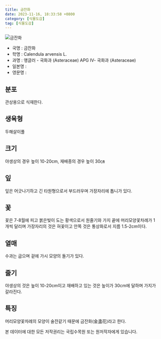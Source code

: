 ```yaml
---
title: 금잔화
date: 2023-11-16, 18:33:58 +0800
category: [식물도감]
tag: [식물도감]
---
```




![금잔화](http://www.nature.go.kr/fileUpload/plants/basic/Compositae/Calendula/39702/3_th2.jpg)
- 국명 : 금잔화
- 학명 : Calendula arvensis L.
- 과명 : 앵글러 - 국화과 (Asteraceae) APG Ⅳ- 국화과 (Asteraceae)
- 일본명 : 
- 영문명 : 


## 분포
관상용으로 식재한다.
## 생육형
두해살이풀
## 크기
야생상의 경우 높이 10-20cm, 재배종의 경우 높이 30㎝
## 잎
잎은 어긋나기하고 긴 타원형으로서 부드러우며 가장자리에 톱니가 있다.
## 꽃
꽃은 7-8월에 피고 붉은빛이 도는 황색으로서 원줄기와 가지 끝에 머리모양꽃차례가 1개씩 달리며 가장자리의 것은 혀꽃이고 안쪽 것은 통상화로서 지름 1.5-2cm이다.
## 열매
수과는 굽으며 겉에 가시 모양의 돌기가 있다.
## 줄기
야생상의 것은 높이 10-20cm이고 재배하고 있는 것은 높이가 30cm에 달하며 가지가 갈라진다.
## 특징
머리모양꽃차례의 모양이 술잔같기 때문에 금잔화(金盞花)라고 한다.






본 데이터에 대한 모든 저작권리는 국립수목원 또는 원저작자에게 있습니다.
